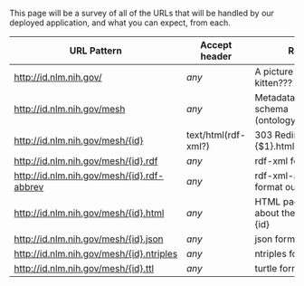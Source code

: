 This page will be a survey of all of the URLs that will be handled by our deployed application, and what you can expect, from each.

| URL Pattern                          | Accept header |            Result                        | 
|--------------------------------------|---------------|------------------------------------------|
| http://id.nlm.nih.gov/               |  *any*        | A picture of a cute kitten???            |
| http://id.nlm.nih.gov/mesh           |  *any*        | Metadata about our schema (ontology/vocabulary) |
| http://id.nlm.nih.gov/mesh/{id}      | text/html(rdf-xml?)     | 303 Redirect to {$1}.html  (rdfxml?)              |
| http://id.nlm.nih.gov/mesh/{id}.rdf  |  *any*        | rdf-xml format output                  |
| http://id.nlm.nih.gov/mesh/{id}.rdf-abbrev |  *any*   |  rdf-xml-abbreviated format output    |
| http://id.nlm.nih.gov/mesh/{id}.html |  *any*        | HTML page with info about the resource {id} |
| http://id.nlm.nih.gov/mesh/{id}.json |  *any*        | json format output                        |
| http://id.nlm.nih.gov/mesh/{id}.ntriples | *any*     | ntriples format output                      |
| http://id.nlm.nih.gov/mesh/{id}.ttl   |    *any*      | turtle format output                      |

